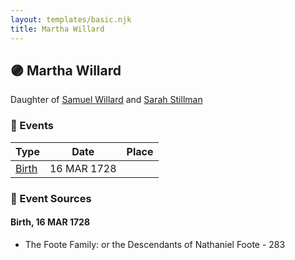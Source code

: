 ```yaml
---
layout: templates/basic.njk
title: Martha Willard
---
```

## 🟣 Martha Willard

Daughter of [Samuel Willard](/people/1/12362566) and [Sarah Stillman](/people/9/9722974)

### 📆 Events

Type | Date | Place
------ | ------ | ------
[Birth](#event-aff4bbf2-0df0-486a-bbd2-876d5c623ff7) | 16 MAR 1728 |

### 📰 Event Sources

#### <a id="event-aff4bbf2-0df0-486a-bbd2-876d5c623ff7"></a> Birth, 16 MAR 1728
* The Foote Family: or the Descendants of Nathaniel Foote  - 283